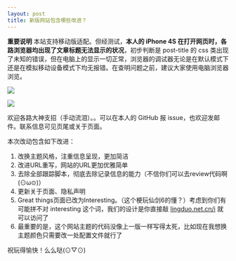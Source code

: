 ```yaml
---
layout: post
title: 新版网站包含哪些改进？
---
```


**重要说明** 本站支持移动版适配。但经测试，**本人的 iPhone 4S 在打开网页时，各路浏览器均出现了文章标题无法显示的状况**，初步判断是 post-title 的 css 类出现了未知的错误，但在电脑上的显示一切正常，浏览器的调试器无论是在默认模式下还是在模拟移动设备模式下均无报错。在查明问题之前，建议大家使用电脑浏览器浏览。

![](https://o0stweauh.qnssl.com/IMG_0325[1].PNG)

![](https://o0stweauh.qnssl.com/IMG_0326[1].PNG)

欢迎各路大神支招（手动流泪）。。可以在本人的 GitHub 报 issue，也欢迎发邮件。联系信息可见页尾或关于页面。

本次改动包含如下改进：

1. 改换主题风格，注重信息呈现，更加简洁
1. 改进URL重写，网站的URL更加优雅简单
2. 去除全部跟踪脚本，彻底去除记录信息的能力（不信你们可以去review代码啊 \(⊙ω⊙\)）
2. 更新关于页面、隐私声明
2. Great things页面已改为Interesting。（这个梗玩仙剑6的懂？）考虑到你们有可能拼不对 interesting 这个词，我们的设计是你直接敲 [lingduo.net.cn/i](https://lingduo.net.cn/i) 就可以访问了
2. 最重要的是，这个网站主题的代码没像上一版一样写得太死，比如现在我想换主题颜色只需要改一处配置文件就行了

祝玩得愉快！么么哒\(⊙▽⊙\)